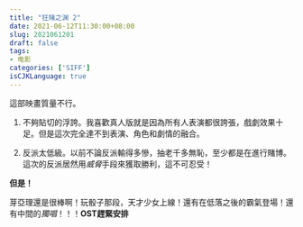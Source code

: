 ```yaml
---
title: "狂赌之渊 2"
date: 2021-06-12T11:30:00+08:00
slug: 2021061201
draft: false
tags:
- 电影
categories: ['SIFF']
isCJKLanguage: true
---
```


這部映畫質量不行。

1. 不夠貼切的浮誇。我喜歡真人版就是因為所有人表演都很誇張，戲劇效果十足。但是這次完全達不到表演、角色和劇情的融合。

2. 反派太低級。以前不論反派輸得多慘，抽老千多無恥，至少都是在進行賭博。這次的反派居然用*威脅*手段來獲取勝利，這不可忍受！

**但是！**

芽亞理還是很棒啊！玩骰子那段，天才少女上線！還有在低落之後的霸氣登場！還有中間的*獨唱*！！！**OST趕緊安排**
